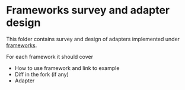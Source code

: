 # Frameworks survey and adapter design

This folder contains survey and design of adapters implemented under [frameworks](../../frameworks).

For each framework it should cover

- How to use framework and link to example
- Diff in the fork (if any)
- Adapter
